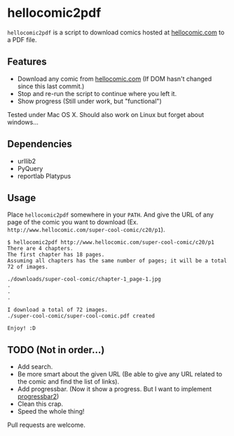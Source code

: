 # hellocomic2pdf
`hellocomic2pdf` is a script to download comics hosted at [hellocomic.com](http://www.hellocomic.com/) to a PDF file.

## Features
- Download any comic from [hellocomic.com](http://www.hellocomic.com/) (If DOM hasn't changed since this last commit.)
- Stop and re-run the script to continue where you left it.
- Show progress (Still under work, but "functional")

Tested under Mac OS X. Should also work on Linux but forget about windows...

## Dependencies
- urllib2
- PyQuery
- reportlab Platypus

## Usage
Place `hellocomic2pdf` somewhere in your `PATH`. And give the URL of any page of the comic you want to download (Ex. `http://www.hellocomic.com/super-cool-comic/c20/p1`).

```
$ hellocomic2pdf http://www.hellocomic.com/super-cool-comic/c20/p1
There are 4 chapters.
The first chapter has 18 pages.
Assuming all chapters has the same number of pages; it will be a total 72 of images.

./downloads/super-cool-comic/chapter-1_page-1.jpg
.
.
.

I download a total of 72 images.
./super-cool-comic/super-cool-comic.pdf created

Enjoy! :D
```

## TODO (Not in order...)
- Add search.
- Be more smart about the given URL (Be able to give any URL related to the comic and find the list of links).
- Add progressbar. (Now it show a progress. But I want to implement [progressbar2](http://pythonhosted.org/progressbar2/))
- Clean this crap.
- Speed the whole thing!

Pull requests are welcome.
